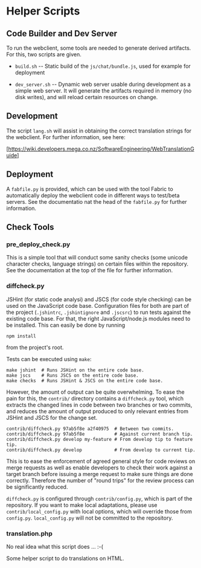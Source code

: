 Helper Scripts
==============

Code Builder and Dev Server
---------------------------

To run the webclient, some tools are needed to generate derived
artifacts. For this, two scripts are given.

- `build.sh` -- Static build of the `js/chat/bundle.js`, used for
  example for deployment

- `dev_server.sh` -- Dynamic web server usable during development as a
  simple web server. It will generate the artifacts required in memory
  (no disk writes), and will reload certain resources on change.


Development
-----------

The script `lang.sh` will assist in obtaining the correct translation
strings for the webclient. For further information, see here:

[https://wiki.developers.mega.co.nz/SoftwareEngineering/WebTranslationGuide]


Deployment
----------

A `fabfile.py` is provided, which can be used with the tool Fabric to
automatically deploy the webclient code in different ways to test/beta
servers. See the documentatio nat the head of the `fabfile.py` for
further information.


Check Tools
-----------

### pre_deploy_check.py

This is a simple tool that will conduct some sanity checks (some
unicode character checks, language strings) on certain files within
the repository. See the documentation at the top of the file for
further information.


### diffcheck.py

JSHint (for static code analysi) and JSCS (for code style checking)
can be used on the JavaScript code base. Configuration files for both
are part of the project (`.jshintrc`, `.jshintignore` and `.jscsrc`)
to run tests against the existing code base. For that, the right
JavaScript/node.js modules need to be installed. This can easily be
done by running

    npm install

from the project's root.

Tests can be executed using `make`:

    make jshint  # Runs JSHint on the entire code base.
    make jscs    # Runs JSCS on the entire code base.
    make checks  # Runs JSHint & JSCS on the entire code base.

However, the amount of output can be quite overwhelming. To ease the
pain for this, the `contrib/` directory contains a `diffcheck.py`
tool, which extracts the changed lines in code between two branches or
two commits, and reduces the amount of output produced to only
relevant entries from JSHint and JSCS for the change set.

    contrib/diffcheck.py 97ab5f8e a2f40975  # Between two commits.
    contrib/diffcheck.py 97ab5f8e           # Against current branch tip.
    contrib/diffcheck.py develop my-feature # From develop tip to feature tip.
    contrib/diffcheck.py develop            # From develop to current tip.

This is to ease the enforcement of agreed general style for code
reviews on merge requests as well as enable developers to check their
work against a target branch before issuing a merge request to make
sure things are done correctly. Therefore the number of "round trips"
for the review process can be significantly reduced.

`diffcheck.py` is configured through `contrib/config.py`, which is
part of the repository.  If you want to make local adaptations, please
use `contrib/local_config.py` with local options, which will override
those from `config.py`.  `local_config.py` will not be committed to
the repository.


### translation.php

No real idea what this script does ... :-(

Some helper script to do translations on HTML.

